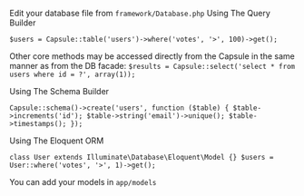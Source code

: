 Edit your database file from `framework/Database.php` Using The Query Builder

`$users = Capsule::table('users')->where('votes', '>', 100)->get();`

Other core methods may be accessed directly from the Capsule in the same manner as from the DB facade:
`$results = Capsule::select('select * from users where id = ?', array(1));`

Using The Schema Builder

`Capsule::schema()->create('users', function ($table) {
    $table->increments('id');
    $table->string('email')->unique();
    $table->timestamps();
});`

Using The Eloquent ORM

`class User extends Illuminate\Database\Eloquent\Model {}
$users = User::where('votes', '>', 1)->get();`

You can add your models in `app/models`